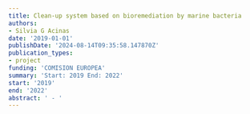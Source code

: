 ```yaml
---
title: Clean-up system based on bioremediation by marine bacteria
authors:
- Silvia G Acinas
date: '2019-01-01'
publishDate: '2024-08-14T09:35:58.147870Z'
publication_types:
- project
funding: 'COMISION EUROPEA'
summary: 'Start: 2019 End: 2022'
start: '2019'
end: '2022'
abstract: ' - '
---
```

